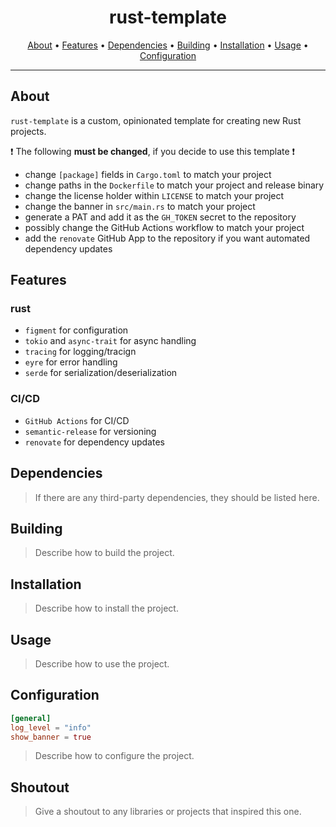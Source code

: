 <h1 align="center">rust-template</h1>

<p align="center">
  <a href="#about">About</a> •
  <a href="#features">Features</a> •
  <a href="#dependencies">Dependencies</a> •
  <a href="#building">Building</a> •
  <a href="#installation">Installation</a> •
  <a href="#usage">Usage</a> •
  <a href="#configuration">Configuration</a>
</p>

---

## About

`rust-template` is a custom, opinionated template for creating new Rust projects.

❗ The following **must be changed**, if you decide to use this template ❗

- change `[package]` fields in `Cargo.toml` to match your project
- change paths in the `Dockerfile` to match your project and release binary
- change the license holder within `LICENSE` to match your project
- change the banner in `src/main.rs` to match your project
- generate a PAT and add it as the `GH_TOKEN` secret to the repository
- possibly change the GitHub Actions workflow to match your project
- add the `renovate` GitHub App to the repository if you want automated dependency updates

## Features

### rust

- `figment` for configuration
- `tokio` and `async-trait` for async handling
- `tracing` for logging/tracign
- `eyre` for error handling
- `serde` for serialization/deserialization

### CI/CD

- `GitHub Actions` for CI/CD
- `semantic-release` for versioning
- `renovate` for dependency updates

## Dependencies

> If there are any third-party dependencies, they should be listed here.

## Building

> Describe how to build the project.

## Installation

> Describe how to install the project.

## Usage

> Describe how to use the project.

## Configuration

```toml
[general]
log_level = "info"
show_banner = true
```

> Describe how to configure the project.

## Shoutout

> Give a shoutout to any libraries or projects that inspired this one.
